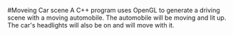 #Moveing Car scene
A C++ program uses OpenGL to generate a driving scene with a moving automobile. The automobile will be moving and lit up. The car's headlights will also be on and will move with it.